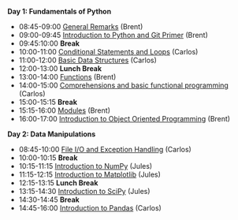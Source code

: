 __Day 1: Fundamentals of Python__
* 08:45-09:00 [General Remarks](https://github.com/edmondb/LRC_Spring17/blob/master/Lectures/Day_1/00_GeneralRemarks/00_GeneralRemarks.ipynb) (Brent)
* 09:00-09:45 [Introduction to Python and Git Primer](https://github.com/edmondb/LRC_Spring17/blob/master/Lectures/Day_1/01_IntroPython/01_IntroPython.ipynb) (Brent)
* 09:45:10:00 **Break**
* 10:00-11:00 [Conditional Statements and Loops](https://github.com/edmondb/LRC_Spring17/blob/master/Lectures/Day_1/02_ConditionalsLoops/Conditional%20Statements%20and%20Loops.ipynb) (Carlos)
* 11:00-12:00 [Basic Data Structures](https://github.com/edmondb/LRC_Spring17/blob/master/Lectures/Day_1/03_DataStructures/Basic%20data%20structures.ipynb) (Carlos)
* 12:00-13:00 **Lunch Break**
* 13:00-14:00 [Functions](https://github.com/edmondb/LRC_Spring17/blob/master/Lectures/Day_1/04_Functions/Functions.ipynb) (Brent)
* 14:00-15:00 [Comprehensions and basic functional programming](https://github.com/edmondb/LRC_Spring17/blob/master/Lectures/Day_1/05_Comprehensions_FP/Comprehensions%20and%20basic%20functional%20programming.ipynb) (Carlos)
* 15:00-15:15 **Break**
* 15:15-16:00 [Modules](https://github.com/edmondb/LRC_Spring17/blob/master/Lectures/Day_1/06_Modules/Modules.ipynb) (Brent)
* 16:00-17:00 [Introduction to Object Oriented Programming](https://github.com/edmondb/LRC_Spring17/blob/master/Lectures/Day_1/07_OOP/IntroOOP.ipynb) (Brent)

__Day 2: Data Manipulations__
* 08:45-10:00 [File I/O and Exception Handling](https://github.com/edmondb/LRC_Spring17/blob/master/Lectures/Day_2/00_File_IO_Exceptions/File_IO_Exceptions.ipynb) (Carlos)
* 10:00-10:15 **Break**
* 10:15-11:15 [Introduction to NumPy](https://github.com/edmondb/LRC_Spring17/blob/master/Lectures/Day_2/01_Numpy/IntroNumPy.ipynb) (Jules)
* 11:15-12:15 [Introduction to Matplotlib](https://github.com/edmondb/LRC_Spring17/blob/master/Lectures/Day_2/02_Matplotlib/IntroMatplotlib.ipynb) (Jules)
* 12:15-13:15 **Lunch Break**
* 13:15-14:30 [Introduction to SciPy](https://github.com/edmondb/LRC_Spring17/blob/master/Lectures/Day_2/03_SciPy/IntroductionSciPy.ipynb) (Jules)
* 14:30-14:45 **Break**
* 14:45-16:00 [Introduction to Pandas](https://github.com/edmondb/LRC_Spring17/blob/master/Lectures/Day_2/04_Pandas/Intro_Pandas.ipynb) (Carlos)
